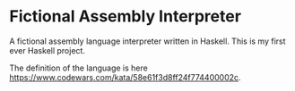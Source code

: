 # Fictional Assembly Interpreter

A fictional assembly language interpreter written in Haskell. This is my first ever Haskell project.

The definition of the language is here https://www.codewars.com/kata/58e61f3d8ff24f774400002c.
